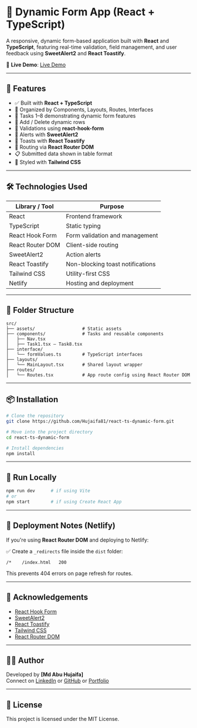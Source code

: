
# 🧩 Dynamic Form App (React + TypeScript)

A responsive, dynamic form-based application built with **React** and **TypeScript**, featuring real-time validation, field management, and user feedback using **SweetAlert2** and **React Toastify**.

🔗 **Live Demo**: [Live Demo](https://gregarious-licorice-dcffbd.netlify.app/)

---

## 🚀 Features

- ✅ Built with **React + TypeScript**
- 📁 Organized by Components, Layouts, Routes, Interfaces
- 🧩 Tasks 1–8 demonstrating dynamic form features
- 🔄 Add / Delete dynamic rows
- 🎯 Validations using **react-hook-form**
- 💬 Alerts with **SweetAlert2**
- 🔔 Toasts with **React Toastify**
- 🧭 Routing via **React Router DOM**
- 📋 Submitted data shown in table format
- 🎨 Styled with **Tailwind CSS**

---

## 🛠️ Technologies Used

| Library / Tool         | Purpose                                    |
|------------------------|--------------------------------------------|
| React                  | Frontend framework                         |
| TypeScript             | Static typing                              |
| React Hook Form        | Form validation and management             |
| React Router DOM       | Client-side routing                        |
| SweetAlert2            | Action alerts                              |
| React Toastify         | Non-blocking toast notifications           |
| Tailwind CSS           | Utility-first CSS                          |
| Netlify                | Hosting and deployment                     |

---

## 📁 Folder Structure

```
src/
├── assets/                  # Static assets
├── components/              # Tasks and reusable components
│   ├── Nav.tsx
│   ├── Task1.tsx – Task8.tsx
├── interface/
│   └── formValues.ts        # TypeScript interfaces
├── layouts/
│   └── MainLayout.tsx       # Shared layout wrapper
├── routes/
│   └── Routes.tsx           # App route config using React Router DOM
```

---

## 📦 Installation

```bash
# Clone the repository
git clone https://github.com/Hujaifa81/react-ts-dynamic-form.git

# Move into the project directory
cd react-ts-dynamic-form

# Install dependencies
npm install
```

---

## 🧪 Run Locally

```bash
npm run dev      # if using Vite
# or
npm start        # if using Create React App
```

---

## 🚀 Deployment Notes (Netlify)

If you're using **React Router DOM** and deploying to Netlify:

✅ Create a `_redirects` file inside the `dist` folder:

```
/*    /index.html   200
```

This prevents 404 errors on page refresh for routes.

---

## 🙌 Acknowledgements

- [React Hook Form](https://react-hook-form.com/)
- [SweetAlert2](https://sweetalert2.github.io/)
- [React Toastify](https://fkhadra.github.io/react-toastify/)
- [Tailwind CSS](https://tailwindcss.com/)
- [React Router DOM](https://reactrouter.com/en/main)

---

## 🧑‍💻 Author

Developed by **[Md Abu Hujaifa]**  
Connect on [LinkedIn](https://www.linkedin.com/in/md-abu-hujaifa/) or [GitHub](https://github.com/Hujaifa81) or [Portfolio](https://md-abu-hujaifa.netlify.app/)

---

## 📄 License

This project is licensed under the MIT License.
